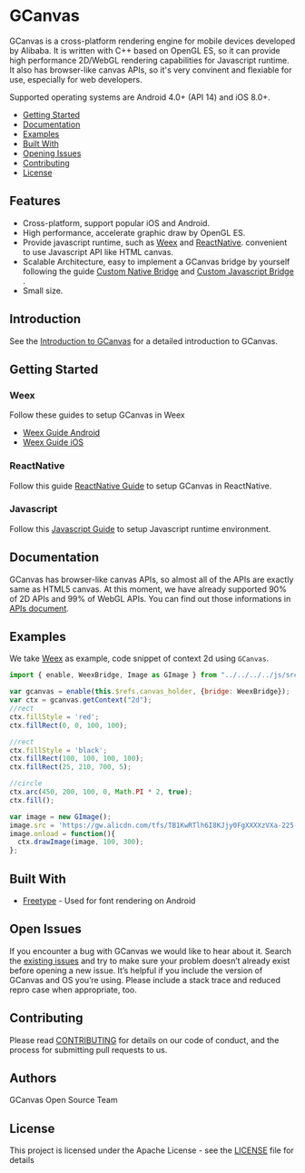 # GCanvas

GCanvas is a cross-platform rendering engine for mobile devices developed by Alibaba. It is written with C++ based on OpenGL ES,  so it can provide high performance 2D/WebGL rendering capabilities for Javascript runtime. It also  has browser-like canvas APIs, so it's very convinent and flexiable for use, especially for web developers.

Supported operating systems are Android 4.0+ (API 14) and  iOS 8.0+.

- [Getting Started](#getting-started)
- [Documentation](#documentation)
- [Examples](#examples)
- [Built With](#build-with)
- [Opening Issues](#opening-issues)
- [Contributing](#contributing)
- [License](#license)

## Features
- Cross-platform, support popular iOS and Android.
- High performance, accelerate graphic draw by OpenGL ES.
- Provide javascript runtime,  such as [Weex](https://github.com/apache/incubator-weex) and [ReactNative](https://github.com/facebook/react-native/).  convenient to use Javascript API like HTML canvas.
- Scalable Architecture, easy to implement a GCanvas bridge by yourself following the guide [Custom Native Bridge](./docs/Guide_Custom_GCanvas_Bridge.md) and [Custom Javascript Bridge](./docs/Guide_JS_Use.md) .
- Small size.


## Introduction

See the  [Introduction to GCanvas](./docs/An_Introduction_to_GCanvas.md) for a detailed  introduction to GCanvas.

## Getting Started

### Weex
Follow these guides to setup GCanvas in Weex
* [Weex Guide Android](./docs/Guide_Android_Setup_Weex.md)
* [Weex Guide iOS](./docs/Guide_iOS_Setup_Weex.md)

### ReactNative
Follow this guide [ReactNative Guide](./docs/Guide_Setup_ReactNative.md)  to setup GCanvas in ReactNative.

### Javascript
Follow this [Javascript Guide](./docs/Guide_JS_Use.md) to setup Javascript runtime environment.


## Documentation

GCanvas has browser-like canvas APIs, so almost all of the APIs are exactly same as HTML5 canvas. At this moment, we have already supported 90% of 2D APIs and 99% of WebGL APIs. You can find out those informations in [APIs document](./docs/APIs.md).

## Examples
We take [Weex](https://github.com/apache/incubator-weex) as example, code snippet of context 2d using `GCanvas`.
```javascript
import { enable, WeexBridge, Image as GImage } from "../../../../js/src/index.js";

var gcanvas = enable(this.$refs.canvas_holder, {bridge: WeexBridge});
var ctx = gcanvas.getContext("2d");
//rect
ctx.fillStyle = 'red';
ctx.fillRect(0, 0, 100, 100);

//rect
ctx.fillStyle = 'black';
ctx.fillRect(100, 100, 100, 100);
ctx.fillRect(25, 210, 700, 5);

//circle
ctx.arc(450, 200, 100, 0, Math.PI * 2, true);
ctx.fill();

var image = new GImage();
image.src = 'https://gw.alicdn.com/tfs/TB1KwRTlh6I8KJjy0FgXXXXzVXa-225-75.png';
image.onload = function(){
  ctx.drawImage(image, 100, 300);
};
```

## Built With

* [Freetype](https://www.freetype.org/) - Used for font rendering on Android


## Open Issues
If you encounter a bug with GCanvas we would like to hear about it. Search the [existing issues](https://github.com/alibaba/GCanvas/issues) and try to make sure your problem doesn’t already exist before opening a new issue. It’s helpful if you include the version of GCanvas  and OS you’re using. Please include a stack trace and reduced repro case when appropriate, too.

## Contributing

Please read [CONTRIBUTING](./docs/Contributing.md) for details on our code of conduct, and the process for submitting pull requests to us.

## Authors

GCanvas Open Source Team


## License

This project is licensed under the Apache License - see the [LICENSE](./docs/LICENSE.md) file for details
